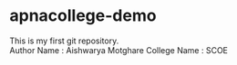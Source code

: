 # apnacollege-demo
This is my first git repository.
<br>
Author Name : Aishwarya Motghare
College Name : SCOE
